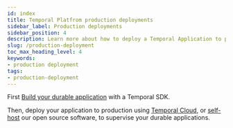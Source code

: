 ```yaml
---
id: index
title: Temporal Platfrom production deployments
sidebar_label: Production deployments
sidebar_position: 4
description: Learn more about how to deploy a Temporal Application to production.
slug: /production-deployment
toc_max_heading_level: 4
keywords:
- production deployment
tags:
- production-deployment
---
```


<!-- THIS FILE IS GENERATED. DO NOT EDIT THIS FILE DIRECTLY -->

First [Build your durable application](/dev-guide) with a Temporal SDK.

Then, deploy your application to production using [Temporal Cloud](/cloud), or [self-host](/self-hosted-guide) our open source software, to supervise your durable applications.

